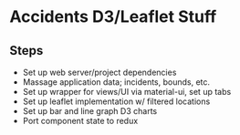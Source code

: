 # Accidents D3/Leaflet Stuff

## Steps
* Set up web server/project dependencies
* Massage application data; incidents, bounds, etc.
* Set up wrapper for views/UI via material-ui, set up tabs
* Set up leaflet implementation w/ filtered locations
* Set up bar and line graph D3 charts
* Port component state to redux
